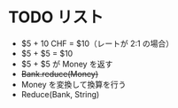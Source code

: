 # TODO リスト

- $5 + 10 CHF = $10（レートが 2:1 の場合）
- $5 + $5 = $10
- $5 + $5 が Money を返す
- ~~Bank.reduce(Money)~~
- Money を変換して換算を行う
- Reduce(Bank, String)
